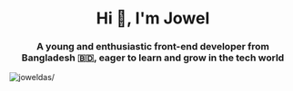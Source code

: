 <h1 align="center">Hi 👋, I'm Jowel</h1>

<h3 align="center">A young and enthusiastic front-end developer from Bangladesh 🇧🇩, eager to learn and grow in the tech world</h3>
<p align="left"> <img src=https://komarev.com/ghpvc/?username=joweldas1 alt=joweldas/> </p>
